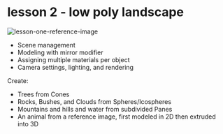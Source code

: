 # lesson 2 - low poly landscape

![lesson-one-reference-image](/z7lp0gcsibxy.png)

* Scene management
* Modeling with mirror modifier
* Assigning multiple materials per object
* Camera settings, lighting, and rendering

Create:
* Trees from Cones
* Rocks, Bushes, and Clouds from Spheres/Icospheres
* Mountains and hills and water from subdivided Panes
* An animal from a reference image, first modeled in 2D then extruded into 3D
